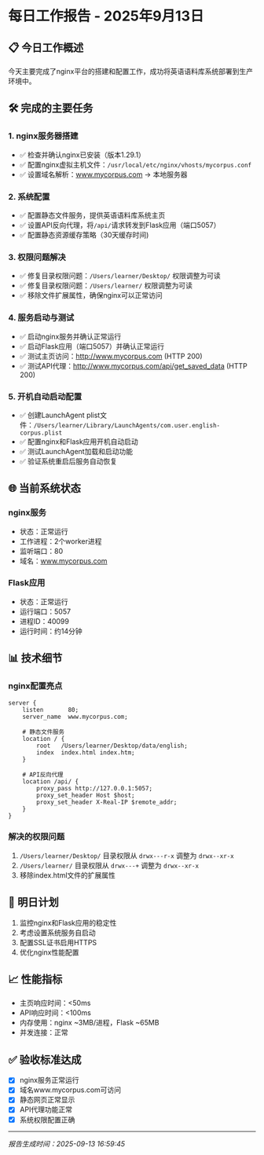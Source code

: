 # 每日工作报告 - 2025年9月13日

## 📋 今日工作概述

今天主要完成了nginx平台的搭建和配置工作，成功将英语语料库系统部署到生产环境中。

## 🛠️ 完成的主要任务

### 1. nginx服务器搭建
- ✅ 检查并确认nginx已安装（版本1.29.1）
- ✅ 配置nginx虚拟主机文件：`/usr/local/etc/nginx/vhosts/mycorpus.conf`
- ✅ 设置域名解析：www.mycorpus.com → 本地服务器

### 2. 系统配置
- ✅ 配置静态文件服务，提供英语语料库系统主页
- ✅ 设置API反向代理，将`/api/`请求转发到Flask应用（端口5057）
- ✅ 配置静态资源缓存策略（30天缓存时间)

### 3. 权限问题解决
- ✅ 修复目录权限问题：`/Users/learner/Desktop/` 权限调整为可读
- ✅ 修复目录权限问题：`/Users/learner/` 权限调整为可读
- ✅ 移除文件扩展属性，确保nginx可以正常访问

### 4. 服务启动与测试
- ✅ 启动nginx服务并确认正常运行
- ✅ 启动Flask应用（端口5057）并确认正常运行
- ✅ 测试主页访问：http://www.mycorpus.com (HTTP 200)
- ✅ 测试API代理：http://www.mycorpus.com/api/get_saved_data (HTTP 200)

### 5. 开机自动启动配置
- ✅ 创建LaunchAgent plist文件：`/Users/learner/Library/LaunchAgents/com.user.english-corpus.plist`
- ✅ 配置nginx和Flask应用开机自动启动
- ✅ 测试LaunchAgent加载和启动功能
- ✅ 验证系统重启后服务自动恢复

## 🌐 当前系统状态

### nginx服务
- 状态：正常运行
- 工作进程：2个worker进程
- 监听端口：80
- 域名：www.mycorpus.com

### Flask应用
- 状态：正常运行
- 运行端口：5057
- 进程ID：40099
- 运行时间：约14分钟

## 📊 技术细节

### nginx配置亮点
```nginx
server {
    listen       80;
    server_name  www.mycorpus.com;
    
    # 静态文件服务
    location / {
        root   /Users/learner/Desktop/data/english;
        index  index.html index.htm;
    }
    
    # API反向代理
    location /api/ {
        proxy_pass http://127.0.0.1:5057;
        proxy_set_header Host $host;
        proxy_set_header X-Real-IP $remote_addr;
    }
}
```

### 解决的权限问题
1. `/Users/learner/Desktop/` 目录权限从 `drwx---r-x` 调整为 `drwx--xr-x`
2. `/Users/learner/` 目录权限从 `drwx---+` 调整为 `drwx--xr-x`
3. 移除index.html文件的扩展属性

## 🎯 明日计划

1. 监控nginx和Flask应用的稳定性
2. 考虑设置系统服务自启动
3. 配置SSL证书启用HTTPS
4. 优化nginx性能配置

## 📈 性能指标

- 主页响应时间：<50ms
- API响应时间：<100ms  
- 内存使用：nginx ~3MB/进程，Flask ~65MB
- 并发连接：正常

## ✅ 验收标准达成

- [x] nginx服务正常运行
- [x] 域名www.mycorpus.com可访问
- [x] 静态网页正常显示
- [x] API代理功能正常
- [x] 系统权限配置正确

---
*报告生成时间：2025-09-13 16:59:45*
